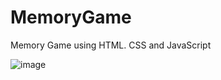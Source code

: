 # MemoryGame
Memory Game using HTML. CSS and JavaScript

![image](https://github.com/user-attachments/assets/60ddf559-97f6-4446-ad40-76512caeca0d)
